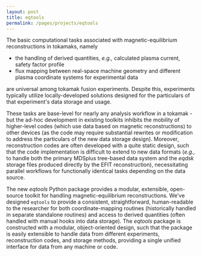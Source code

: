 ```yaml
---
layout: post
title: eqtools
permalink: /pages/projects/eqtools
---
```


<p>The basic computational tasks associated with magnetic-equilibrium reconstructions in tokamaks, namely</p>

* the handling of derived quantities, *e.g.,* calculated plasma current, safety factor profile
* flux mapping between real-space machine geometry and different plasma coordinate systems for experimental data

<p>are universal among tokamak fusion experiments.  Despite this, experiments typically utilize locally-developed solutions designed for the particulars of that experiment's data storage and usage.</p>

<p>These tasks are base-level for nearly any analysis workflow in a tokamak - but the ad-hoc development in existing toolkits inhibits the mobility of higher-level codes (which use data based on magnetic reconstructions) to other devices (as the code may require substantial rewrites or modification to address the particulars of the new data storage design).  Moreover, reconstruction codes are often developed with a quite static design, such that the code implementation is difficult to extend to new data formats (<i>e.g.,</i> to handle both the primary MDSplus tree-based data system and the <i>eqdsk</i> storage files produced directly by the EFIT reconstruction), necessitating parallel workflows for functionally identical tasks depending on the data source.</p>

<p>The new <var>eqtools</var> Python package provides a modular, extensible, open-source toolkit for handling magnetic-equilibrium reconstructions.  We've designed <code>eqtools</code> to provide a consistent, straightforward, human-readable to the researcher for both coordinate-mapping routines (historically handled in separate standalone routines) and access to derived quantities (often handled with manual hooks into data storage).  The <var>eqtools</var> package is constructed with a modular, object-oriented design, such that the package is easily extensible to handle data from different experiments, reconstruction codes, and storage methods, providing a single unified interface for data from any machine or code.  </p>
